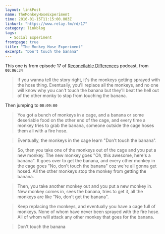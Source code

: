 ```yaml
---
layout: linkPost
name: TheMonkeyHoseExperiment
time: 2016-01-15T11:15:00.003Z
linkurl: "https://www.relay.fm/rd/17"
category: linkblog
tags: 
  - Social Experiment
frontpage: true
title: "The Monkey Hose Experiment"
excerpt: "Don't touch the banana"
---
```


This one is from episode 17 of [Reconcilable Differences](https://www.relay.fm/rd/) podcast, from <code>00:06:34</code>

<blockquote>
If you wanna tell the story right, it's the monkeys getting sprayed with the hose thing. Eventually, you'll replace all the monkeys, and no one will know why you can't touch the banana but they'll beat the hell out of the other monky to stop from touching the banana.
</blockquote>

Then jumping to <code>00:09:00</code>

<blockquote>
	You got a bunch of monkeys in a cage, and a banana or some deseriable food on the other end of the cage, and every time a monkey tries to grab the banana, someone outside the cage hoses them all with a fire hose.
</blockquote>

<blockquote>
	Eventually, the monkeys in the cage learn "Don't touch the banana".
</blockquote>

<blockquote>
So, then you take one of the monkeys out of the cage and you put a new monkey. The new monkey goes "Oh, this awesome, here's a banana". It goes over to get the banana, and every other monkey in the cage goes "No, don't touch the banana" coz we're all gonna get hosed. All the other monkeys stop the monkey from getting the banana.
</blockquote>

<blockquote>
	Then, you take another monkey out and you put a new monkey in. New monkey comes in, sees the banana, tries to get it, all the monkeys are like "No, don't get the banana".
</blockquote>

<blockquote>
	Keep replacing the monkeys, and eventually you have a cage full of monkeys. None of whom have never been sprayed with the fire hose. All of whom will attack any other monkey that goes for the banana.
</blockquote>

<blockquote>
	Don't touch the banana
</blockquote>



